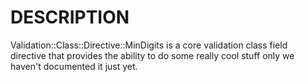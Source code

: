 # DESCRIPTION

Validation::Class::Directive::MinDigits is a core validation class field directive
that provides the ability to do some really cool stuff only we haven't
documented it just yet.
